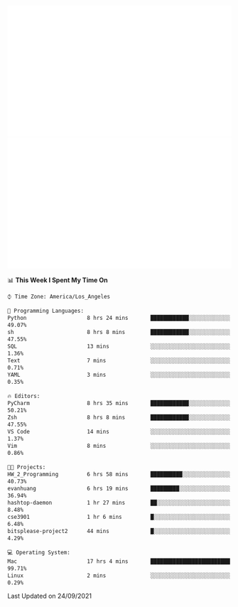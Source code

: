 <a href="https://github.com/jstrieb/github-stats">
 
![](https://github.com/evanhuang117/github-stats/blob/master/generated/overview.svg)
![](https://github.com/evanhuang117/github-stats/blob/master/generated/languages.svg)

</a>

<!--START_SECTION:waka-->
📊 **This Week I Spent My Time On** 

```text
⌚︎ Time Zone: America/Los_Angeles

💬 Programming Languages: 
Python                   8 hrs 24 mins       ████████████░░░░░░░░░░░░░   49.07% 
sh                       8 hrs 8 mins        ████████████░░░░░░░░░░░░░   47.55% 
SQL                      13 mins             ░░░░░░░░░░░░░░░░░░░░░░░░░   1.36% 
Text                     7 mins              ░░░░░░░░░░░░░░░░░░░░░░░░░   0.71% 
YAML                     3 mins              ░░░░░░░░░░░░░░░░░░░░░░░░░   0.35%

🔥 Editors: 
PyCharm                  8 hrs 35 mins       ████████████░░░░░░░░░░░░░   50.21% 
Zsh                      8 hrs 8 mins        ████████████░░░░░░░░░░░░░   47.55% 
VS Code                  14 mins             ░░░░░░░░░░░░░░░░░░░░░░░░░   1.37% 
Vim                      8 mins              ░░░░░░░░░░░░░░░░░░░░░░░░░   0.86%

🐱‍💻 Projects: 
HW_2_Programming         6 hrs 58 mins       ██████████░░░░░░░░░░░░░░░   40.73% 
evanhuang                6 hrs 19 mins       █████████░░░░░░░░░░░░░░░░   36.94% 
hashtop-daemon           1 hr 27 mins        ██░░░░░░░░░░░░░░░░░░░░░░░   8.48% 
cse3901                  1 hr 6 mins         █░░░░░░░░░░░░░░░░░░░░░░░░   6.48% 
bitsplease-project2      44 mins             █░░░░░░░░░░░░░░░░░░░░░░░░   4.29%

💻 Operating System: 
Mac                      17 hrs 4 mins       █████████████████████████   99.71% 
Linux                    2 mins              ░░░░░░░░░░░░░░░░░░░░░░░░░   0.29%

```


 Last Updated on 24/09/2021
<!--END_SECTION:waka-->
